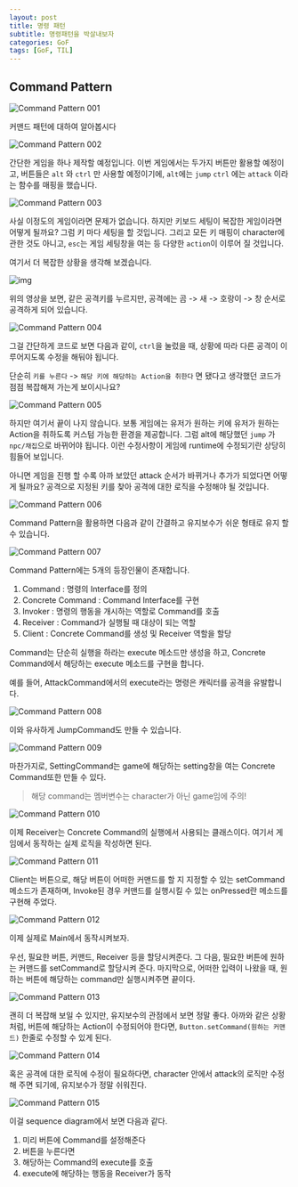 ```yaml
---
layout: post
title: 명령 패턴
subtitle: 명령패턴을 박살내보자
categories: GoF
tags: [GoF, TIL]
---
```


## Command Pattern

![Command Pattern 001](https://user-images.githubusercontent.com/66371206/202383203-558eb9f4-7433-4b6c-a5b5-8c27f52c1dd7.jpeg)

커맨드 패턴에 대하여 알아봅시다

![Command Pattern 002](https://user-images.githubusercontent.com/66371206/202383211-00446e40-9907-4b8c-84e3-f093f8120dac.jpeg)

간단한 게임을 하나 제작할 예정입니다.
이번 게임에서는 두가지 버튼만 활용할 예정이고, 버튼들은 `alt` 와 `ctrl` 만 사용할 예정이기에, `alt`에는 `jump` `ctrl` 에는 `attack` 이라는 함수를 매핑을 했습니다.

![Command Pattern 003](https://user-images.githubusercontent.com/66371206/202383233-2b84ab5a-7db6-482f-947d-59eb3a38d294.jpeg)

사실 이정도의 게임이라면 문제가 없습니다. 하지만 키보드 세팅이 복잡한 게임이라면 어떻게 될까요?
그럼 키 마다 세팅을 할 것입니다. 그리고 모든 키 매핑이 character에 관한 것도 아니고, `esc`는 게임 세팅창을 여는 등 다양한 `action`이 이루어 질 것입니다.

여기서 더 복잡한 상황을 생각해 보겠습니다.

![img](https://user-images.githubusercontent.com/66371206/202387140-a83c1032-65f7-444d-b5e8-6767e8866b83.gif)

위의 영상을 보면, 같은 공격키를 누르지만, 공격에는 곰 -> 새 -> 호랑이 -> 창 순서로 공격하게 되어 있습니다.

![Command Pattern 004](https://user-images.githubusercontent.com/66371206/202383238-80b7e3af-ea54-4569-bdc3-a08a86e32bd2.jpeg)

그걸 간단하게 코드로 보면 다음과 같이, `ctrl`을 눌렀을 때, 상황에 따라 다른 공격이 이루어지도록 수정을 해둬야 됩니다.

단순히 `키를 누른다` -> `해당 키에 해당하는 Action을 취한다` 면 됐다고 생각했던 코드가 점점 복잡해져 가는게 보이시나요?

![Command Pattern 005](https://user-images.githubusercontent.com/66371206/202383248-5e72fd6d-45c7-448e-8199-ceb56ce0b2ec.jpeg)

하지만 여기서 끝이 나지 않습니다. 보통 게임에는 유저가 원하는 키에 유저가 원하는 Action을 취하도록 커스텀 가능한 환경을 제공합니다. 그럼 alt에 해당했던 `jump` 가 `npc/채집`으로 바뀌어야 됩니다.
이런 수정사항이 게임에 runtime에 수정되기란 상당히 힘들어 보입니다.

아니면 게임을 진행 할 수록 아까 보았던 attack 순서가 바뀌거나 추가가 되었다면 어떻게 될까요? 공격으로 지정된 키를 찾아 공격에 대한 로직을 수정해야 될 것입니다.

![Command Pattern 006](https://user-images.githubusercontent.com/66371206/202383258-1020a0e2-2f2e-4389-8d0a-660ba409f980.jpeg)

Command Pattern을 활용하면 다음과 같이 간결하고 유지보수가 쉬운 형태로 유지 할 수 있습니다.

![Command Pattern 007](https://user-images.githubusercontent.com/66371206/202383263-0b6a0c2e-f958-4ebd-9554-bd3d1858f8a0.jpeg)

Command Pattern에는 5개의 등장인물이 존재합니다.

1. Command : 명령의 Interface를 정의
2. Concrete Command : Command Interface를 구현
3. Invoker : 명령의 행동을 개시하는 역할로 Command를 호출
4. Receiver : Command가 실행될 때 대상이 되는 역할
5. Client : Concrete Command를 생성 및 Receiver 역할을 할당

Command는 단순히 실행을 하라는 execute 메소드만 생성을 하고, Concrete Command에서 해당하는 execute 메소드를 구현을 합니다.

예를 들어, AttackCommand에서의 execute라는 명령은 캐릭터를 공격을 유발합니다.

![Command Pattern 008](https://user-images.githubusercontent.com/66371206/202383268-9e6626e0-f74f-441e-8f3d-787d7bbdf0c2.jpeg)

이와 유사하게 JumpCommand도 만들 수 있습니다.

![Command Pattern 009](https://user-images.githubusercontent.com/66371206/202383273-f1c4eec2-1842-4e28-9219-621bad62eb1d.jpeg)

마찬가지로, SettingCommand는 game에 해당하는 setting창을 여는 Concrete Command또한 만들 수 있다.

> 해당 command는 멤버변수는 character가 아닌 game임에 주의!

![Command Pattern 010](https://user-images.githubusercontent.com/66371206/202383276-e859b904-42ef-4d3d-8da2-b235c8c740ce.jpeg)

이제 Receiver는 Concrete Command의 실행에서 사용되는 클래스이다. 여기서 게임에서 동작하는 실제 로직을 작성하면 된다.

![Command Pattern 011](https://user-images.githubusercontent.com/66371206/202383278-0a4eebac-5603-4b20-93fe-afd07b044966.jpeg)

Client는 버튼으로, 해당 버튼이 어떠한 커맨드를 할 지 지정할 수 있는 setCommand 메소드가 존재하며, Invoke된 경우 커맨드를 실행시킬 수 있는 onPressed란 메소드를 구현해 주었다.

![Command Pattern 012](https://user-images.githubusercontent.com/66371206/202383279-7ea3c8ed-f171-41ee-9400-17e7ad2f54e6.jpeg)

이제 실제로 Main에서 동작시켜보자.

우선, 필요한 버튼, 커맨드, Receiver 등을 할당시켜준다.
그 다음, 필요한 버튼에 원하는 커맨드를 setCommand로 할당시켜 준다.
마지막으로, 어떠한 입력이 나왔을 때, 원하는 버튼에 해당하는 command만 실행시켜주면 끝이다.

![Command Pattern 013](https://user-images.githubusercontent.com/66371206/202383286-03ab9de2-cb11-4dc8-ba69-298d752f7669.jpeg)

괜히 더 복잡해 보일 수 있지만, 유지보수의 관점에서 보면 정말 좋다.
아까와 같은 상황처럼, 버튼에 해당하는 Action이 수정되어야 한다면, `Button.setCommand(원하는 커맨드)` 한줄로 수정할 수 있게 된다.

![Command Pattern 014](https://user-images.githubusercontent.com/66371206/202383293-d9a3720e-2cba-41d2-82ea-09248e220ac5.jpeg)

혹은 공격에 대한 로직에 수정이 필요하다면, character 안에서 attack의 로직만 수정해 주면 되기에, 유지보수가 정말 쉬워진다.

![Command Pattern 015](https://user-images.githubusercontent.com/66371206/202383298-b5d3877f-3572-4c2b-8b52-8404b8499019.jpeg)

이걸 sequence diagram에서 보면 다음과 같다.

1. 미리 버튼에 Command를 설정해준다
2. 버튼을 누른다면
3. 해당하는 Command의 execute를 호출
4. execute에 해당하는 행동을 Receiver가 동작
